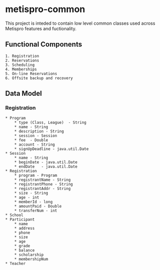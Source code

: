 metispro-common
===============

<p>

This project is inteded to contain low level common classes used across Metispro features and fuctionality.

</p>

<p>

## Functional Components

	1. Registration
	2. Reservations
	3. Scheduling
	4. Memberships
	5. On-line Reservations
	6. Offsite backup and recovery


## Data Model

### Registration
	
	* Program
		* type (Class, League)  - String
		* name - String
		* description - String
		* session - Session
		* fee  - Double
		* account - String
		* signUpDeadline - java.util.Date
	* Session
		* name - String
		* beginDate - java.util.Date
		* endDate   - java.util.Date
	* Registration
		* program - Program
		* registrantName - String
		* registrantPhone - String
		* registrantAddr - String
		* size - String
		* age - int
		* memberId - long
		* amountPaid - Double
		* transferNum - int
	* School
	* Participant
		* name
		* address
		* phone
		* size
		* age
		* grade
		* balance
		* scholarship
		* membershipNum
	* Teacher

